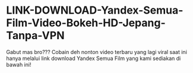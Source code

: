 # LINK-DOWNLOAD-Yandex-Semua-Film-Video-Bokeh-HD-Jepang-Tanpa-VPN
Gabut mas bro??? Cobain deh nonton video terbaru yang lagi viral saat ini hanya melalui link download Yandex Semua Film yang kami sediakan di bawah ini!
